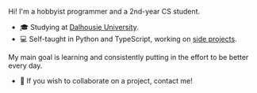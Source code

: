Hi! I'm a hobbyist programmer and a 2nd-year CS student.  
* 🎓 Studying at [Dalhousie University](https://www.dal.ca/).
* 💻 Self-taught in Python and TypeScript, working on [side projects](https://github.com/reddwiz?tab=repositories).   
  
My main goal is learning and consistently putting in the effort to be better every day.  
* 🎇 If you wish to collaborate on a project, contact me!  

